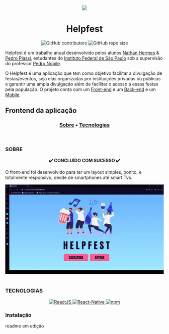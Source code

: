<div align="center">
  <img src="https://github.com/NathanHGS/helpfest-frontend/blob/main/public/favicon.ico" />
 
  <h1>Helpfest</h1>
</div>

<div align="center">
  <img alt="GitHub contributors" src="https://img.shields.io/github/contributors/NathanHGS/helpfest-frontend">
  <img alt="GitHub repo size" src="https://img.shields.io/github/repo-size/NathanHGS/helpfest-frontend">
</div> 

Helpfest é um trabalho anual desenvolvido pelos alunos [Nathan Hermes](https://github.com/NathanHGS) & [Pedro Piassi](https://github.com/PedroPiassi), estudantes do [Instituto Federal de São Paulo](https://scl.ifsp.edu.br) sob a supervisão do professor [Pedro Nobile](https://github.com/northonh).

O Helpfest é uma aplicação que tem como objetivo facilitar a divulgação de festas/eventos, seja elas organizadas por instituições privadas ou publicas e garantir uma ampla divulgação além de facilitar o acesso a essas festas pela população. O projeto conta com um [Front-end](https://github.com/NathanHGS/helpfest-frontend) e um [Back-end](https://github.com/NathanHGS/helpfest-backend)  e um [Mobile](https://github.com/NathanHGS/helpfest-mobile).

## Frontend da aplicação
<h3 align="center">
  <a href="#sobre">Sobre</a> •
  <a href="#tecnologias">Tecnologias</a>
</h3> 
<br>

### SOBRE
<p align="center"> <strong>✔️ CONCLUÍDO COM SUCESSO ✔️ </strong></p>

O front-end foi desenvolvido para ter um layout simples, bonito, e totalmente responsivo, desde de smartphones até smart Tvs.
<div align="center">
  <img src="https://github.com/NathanHGS/helpfest-frontend/blob/main/demonstracao-responsividade.gif" alt="git demonstrando a responsividade do site">
</div>  
<br>

### TECNOLOGIAS
<p align="center">
  <a href="https://pt-br.reactjs.org" target="_blank">
    <img alt="ReactJS" src="https://img.shields.io/badge/ReactJS-%2017.0.1-%2361dbfb">
  </a>
  <a href="https://reactnative.dev" target="_blank">
    <img alt="React-Native" src="https://img.shields.io/badge/React--Native-%200.63-%2361dbfb">
  </a>
  <a href="https://nodejs.org/en/">
    <img alt="npm" src="https://img.shields.io/npm/v/node">
  </a>
</p>  

### Instalação

readme em edição
